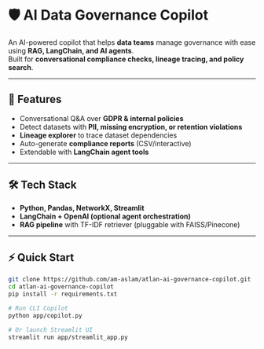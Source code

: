 # 🛡️ AI Data Governance Copilot

An AI-powered copilot that helps **data teams** manage governance with ease using **RAG, LangChain, and AI agents**.  
Built for **conversational compliance checks, lineage tracing, and policy search**.

---

## 🚀 Features
- Conversational Q&A over **GDPR & internal policies**  
- Detect datasets with **PII, missing encryption, or retention violations**  
- **Lineage explorer** to trace dataset dependencies  
- Auto-generate **compliance reports** (CSV/interactive)  
- Extendable with **LangChain agent tools**  

---

## 🛠️ Tech Stack
- **Python, Pandas, NetworkX, Streamlit**  
- **LangChain + OpenAI (optional agent orchestration)**  
- **RAG pipeline** with TF-IDF retriever (pluggable with FAISS/Pinecone)  

---

## ⚡ Quick Start
```bash
git clone https://github.com/am-aslam/atlan-ai-governance-copilot.git
cd atlan-ai-governance-copilot
pip install -r requirements.txt

# Run CLI Copilot
python app/copilot.py

# Or launch Streamlit UI
streamlit run app/streamlit_app.py

